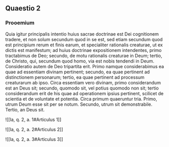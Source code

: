 ## Quaestio 2

### Prooemium

Quia igitur principalis intentio huius sacrae doctrinae est Dei cognitionem tradere, et non solum secundum quod in se est, sed etiam secundum quod est principium rerum et finis earum, et specialiter rationalis creaturae, ut ex dictis est manifestum; ad huius doctrinae expositionem intendentes, primo tractabimus de Deo; secundo, de motu rationalis creaturae in Deum; tertio, de Christo, qui, secundum quod homo, via est nobis tendendi in Deum. Consideratio autem de Deo tripartita erit. Primo namque considerabimus ea quae ad essentiam divinam pertinent; secundo, ea quae pertinent ad distinctionem personarum; tertio, ea quae pertinent ad processum creaturarum ab ipso. Circa essentiam vero divinam, primo considerandum est an Deus sit; secundo, quomodo sit, vel potius quomodo non sit; tertio considerandum erit de his quae ad operationem ipsius pertinent, scilicet de scientia et de voluntate et potentia. Circa primum quaeruntur tria. Primo, utrum Deum esse sit per se notum. Secundo, utrum sit demonstrabile. Tertio, an Deus sit.

![[Ia, q. 2, a. 1#Articulus 1]]

![[Ia, q. 2, a. 2#Articulus 2]]

![[Ia, q. 2, a. 3#Articulus 3]]

